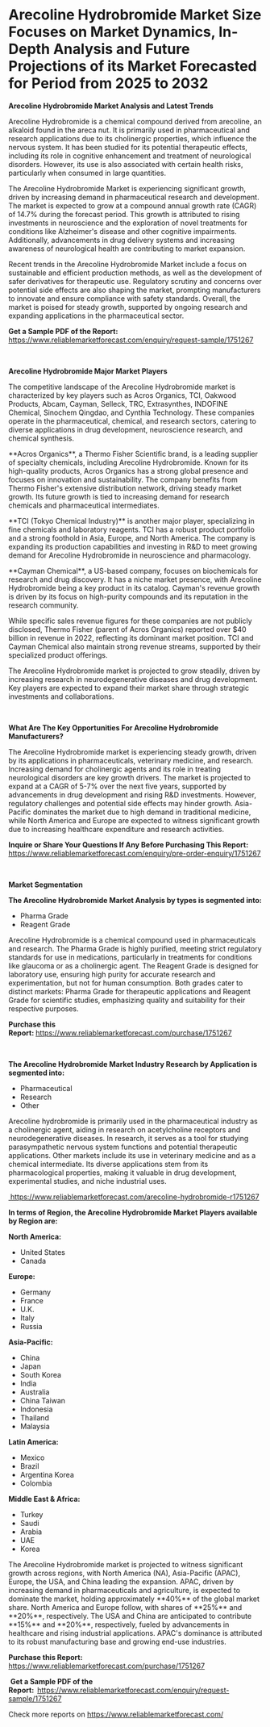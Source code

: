 <p><h1>Arecoline Hydrobromide Market Size Focuses on Market Dynamics, In-Depth Analysis and Future Projections of its Market Forecasted for Period from 2025 to 2032</h1></p><p><strong>Arecoline Hydrobromide Market Analysis and Latest Trends</strong></p>
<p><p>Arecoline Hydrobromide is a chemical compound derived from arecoline, an alkaloid found in the areca nut. It is primarily used in pharmaceutical and research applications due to its cholinergic properties, which influence the nervous system. It has been studied for its potential therapeutic effects, including its role in cognitive enhancement and treatment of neurological disorders. However, its use is also associated with certain health risks, particularly when consumed in large quantities.</p><p>The Arecoline Hydrobromide Market is experiencing significant growth, driven by increasing demand in pharmaceutical research and development. The market is expected to grow at a compound annual growth rate (CAGR) of 14.7% during the forecast period. This growth is attributed to rising investments in neuroscience and the exploration of novel treatments for conditions like Alzheimer's disease and other cognitive impairments. Additionally, advancements in drug delivery systems and increasing awareness of neurological health are contributing to market expansion.</p><p>Recent trends in the Arecoline Hydrobromide Market include a focus on sustainable and efficient production methods, as well as the development of safer derivatives for therapeutic use. Regulatory scrutiny and concerns over potential side effects are also shaping the market, prompting manufacturers to innovate and ensure compliance with safety standards. Overall, the market is poised for steady growth, supported by ongoing research and expanding applications in the pharmaceutical sector.</p></p>
<p><strong>Get a Sample PDF of the Report:&nbsp;</strong> <a href="https://www.reliablemarketforecast.com/enquiry/request-sample/1751267?utm_campaign=2200&utm_medium=2&utm_source=Github&utm_content=ia&utm_term=26012025&utm_id=arecoline-hydrobromide">https://www.reliablemarketforecast.com/enquiry/request-sample/1751267</a></p>
<p>&nbsp;</p>
<p><strong>Arecoline Hydrobromide Major Market Players</strong></p>
<p><p>The competitive landscape of the Arecoline Hydrobromide market is characterized by key players such as Acros Organics, TCI, Oakwood Products, Abcam, Cayman, Selleck, TRC, Extrasynthes, INDOFINE Chemical, Sinochem Qingdao, and Cynthia Technology. These companies operate in the pharmaceutical, chemical, and research sectors, catering to diverse applications in drug development, neuroscience research, and chemical synthesis.</p><p>**Acros Organics**, a Thermo Fisher Scientific brand, is a leading supplier of specialty chemicals, including Arecoline Hydrobromide. Known for its high-quality products, Acros Organics has a strong global presence and focuses on innovation and sustainability. The company benefits from Thermo Fisher's extensive distribution network, driving steady market growth. Its future growth is tied to increasing demand for research chemicals and pharmaceutical intermediates.</p><p>**TCI (Tokyo Chemical Industry)** is another major player, specializing in fine chemicals and laboratory reagents. TCI has a robust product portfolio and a strong foothold in Asia, Europe, and North America. The company is expanding its production capabilities and investing in R&D to meet growing demand for Arecoline Hydrobromide in neuroscience and pharmacology.</p><p>**Cayman Chemical**, a US-based company, focuses on biochemicals for research and drug discovery. It has a niche market presence, with Arecoline Hydrobromide being a key product in its catalog. Cayman's revenue growth is driven by its focus on high-purity compounds and its reputation in the research community.</p><p>While specific sales revenue figures for these companies are not publicly disclosed, Thermo Fisher (parent of Acros Organics) reported over $40 billion in revenue in 2022, reflecting its dominant market position. TCI and Cayman Chemical also maintain strong revenue streams, supported by their specialized product offerings.</p><p>The Arecoline Hydrobromide market is projected to grow steadily, driven by increasing research in neurodegenerative diseases and drug development. Key players are expected to expand their market share through strategic investments and collaborations.</p></p>
<p>&nbsp;</p>
<p><strong>What Are The Key Opportunities For Arecoline Hydrobromide Manufacturers?</strong></p>
<p><p>The Arecoline Hydrobromide market is experiencing steady growth, driven by its applications in pharmaceuticals, veterinary medicine, and research. Increasing demand for cholinergic agents and its role in treating neurological disorders are key growth drivers. The market is projected to expand at a CAGR of 5-7% over the next five years, supported by advancements in drug development and rising R&D investments. However, regulatory challenges and potential side effects may hinder growth. Asia-Pacific dominates the market due to high demand in traditional medicine, while North America and Europe are expected to witness significant growth due to increasing healthcare expenditure and research activities.</p></p>
<p><strong>Inquire or Share Your Questions If Any Before Purchasing This Report:</strong> <a href="https://www.reliablemarketforecast.com/enquiry/pre-order-enquiry/1751267?utm_campaign=2200&utm_medium=2&utm_source=Github&utm_content=ia&utm_term=26012025&utm_id=arecoline-hydrobromide">https://www.reliablemarketforecast.com/enquiry/pre-order-enquiry/1751267</a></p>
<p>&nbsp;</p>
<p><strong>Market Segmentation</strong></p>
<p><strong>The Arecoline Hydrobromide Market Analysis by types is segmented into:</strong></p>
<p><ul><li>Pharma Grade</li><li>Reagent Grade</li></ul></p>
<p><p>Arecoline Hydrobromide is a chemical compound used in pharmaceuticals and research. The Pharma Grade is highly purified, meeting strict regulatory standards for use in medications, particularly in treatments for conditions like glaucoma or as a cholinergic agent. The Reagent Grade is designed for laboratory use, ensuring high purity for accurate research and experimentation, but not for human consumption. Both grades cater to distinct markets: Pharma Grade for therapeutic applications and Reagent Grade for scientific studies, emphasizing quality and suitability for their respective purposes.</p></p>
<p><strong>Purchase this Report:&nbsp;</strong><a href="https://www.reliablemarketforecast.com/purchase/1751267?utm_campaign=2200&utm_medium=2&utm_source=Github&utm_content=ia&utm_term=26012025&utm_id=arecoline-hydrobromide">https://www.reliablemarketforecast.com/purchase/1751267</a></p>
<p>&nbsp;</p>
<p><strong>The Arecoline Hydrobromide Market Industry Research by Application is segmented into:</strong></p>
<p><ul><li>Pharmaceutical</li><li>Research</li><li>Other</li></ul></p>
<p><p>Arecoline hydrobromide is primarily used in the pharmaceutical industry as a cholinergic agent, aiding in research on acetylcholine receptors and neurodegenerative diseases. In research, it serves as a tool for studying parasympathetic nervous system functions and potential therapeutic applications. Other markets include its use in veterinary medicine and as a chemical intermediate. Its diverse applications stem from its pharmacological properties, making it valuable in drug development, experimental studies, and niche industrial uses.</p></p>
<p><a href="https://www.reliablemarketforecast.com/arecoline-hydrobromide-r1751267?utm_campaign=2200&utm_medium=2&utm_source=Github&utm_content=ia&utm_term=26012025&utm_id=arecoline-hydrobromide">&nbsp;https://www.reliablemarketforecast.com/arecoline-hydrobromide-r1751267</a></p>
<p><strong>In terms of Region, the Arecoline Hydrobromide Market Players available by Region are:</strong></p>
<p>
    <p> <strong> North America: </strong>
        <ul>
            <li>United States</li>
            <li>Canada</li>
        </ul>
        </p> 
    <p> <strong> Europe: </strong>
        <ul>
            <li>Germany</li>
            <li>France</li>
            <li>U.K.</li>
            <li>Italy</li>
            <li>Russia</li>
        </ul>
        </p> 
    <p> <strong> Asia-Pacific: </strong>
        <ul>
            <li>China</li>
            <li>Japan</li>
            <li>South Korea</li>
            <li>India</li>
            <li>Australia</li>
            <li>China Taiwan</li>
            <li>Indonesia</li>
            <li>Thailand</li>
            <li>Malaysia</li>
        </ul>
        </p> 
    <p> <strong> Latin America: </strong>
        <ul>
            <li>Mexico</li>
            <li>Brazil</li>
            <li>Argentina Korea</li>
            <li>Colombia</li>
        </ul>
        </p> 
    <p> <strong> Middle East & Africa: </strong>
        <ul>
            <li>Turkey</li>
            <li>Saudi</li>
            <li>Arabia</li>
            <li>UAE</li>
            <li>Korea</li>
        </ul>
    </p>
    </p>
<p><p>The Arecoline Hydrobromide market is projected to witness significant growth across regions, with North America (NA), Asia-Pacific (APAC), Europe, the USA, and China leading the expansion. APAC, driven by increasing demand in pharmaceuticals and agriculture, is expected to dominate the market, holding approximately **40%** of the global market share. North America and Europe follow, with shares of **25%** and **20%**, respectively. The USA and China are anticipated to contribute **15%** and **20%**, respectively, fueled by advancements in healthcare and rising industrial applications. APAC's dominance is attributed to its robust manufacturing base and growing end-use industries.</p></p>
<p><strong>Purchase this Report: </strong><a href="https://www.reliablemarketforecast.com/purchase/1751267?utm_campaign=2200&utm_medium=2&utm_source=Github&utm_content=ia&utm_term=26012025&utm_id=arecoline-hydrobromide">https://www.reliablemarketforecast.com/purchase/1751267</a></p>
<p>&nbsp;<strong>Get a Sample PDF of the Report:&nbsp;&nbsp;</strong><a href="https://www.reliablemarketforecast.com/enquiry/request-sample/1751267?utm_campaign=2200&utm_medium=2&utm_source=Github&utm_content=ia&utm_term=26012025&utm_id=arecoline-hydrobromide">https://www.reliablemarketforecast.com/enquiry/request-sample/1751267</a></p>
<p><strong></strong></p>
<p>Check more reports on <a href="https://www.reliablemarketforecast.com/?utm_campaign=2200&utm_medium=2&utm_source=Github&utm_content=ia&utm_term=26012025&utm_id=arecoline-hydrobromide">https://www.reliablemarketforecast.com/</a></p>